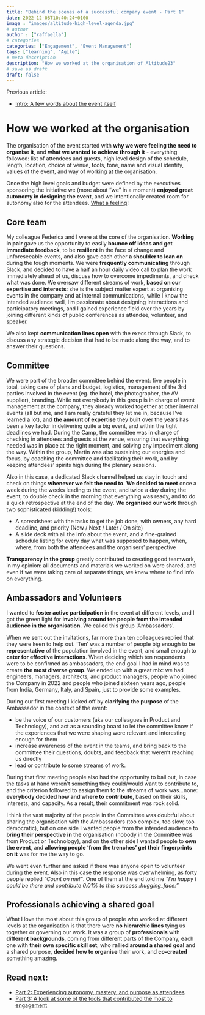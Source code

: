 ```yaml
---
title: "Behind the scenes of a successful company event - Part 1"
date: 2022-12-08T10:40:24+0100
image : "images/altitude-high-level-agenda.jpg"
# author
author : ["raffaella"]
# categories
categories: ["Engagement", "Event Management"]
tags: ["learning", "Agile"]
# meta description
description: "How we worked at the organisation of Altitude23"
# save as draft
draft: false
---
```

Previous article: 
- [Intro: A few words about the event itself](https://raffaellarossini.com/blog/20221207_altitude-behind-the-scenes/)

# How we worked at the organisation

The organisation of the event started with **why we were feeling the need to organise it**, and **what we wanted to achieve through it** - everything followed: list of attendees and guests, high level design of the schedule, length, location, choice of venue, tools, tone, name and visual identity, values of the event, and way of working at the organisation.

Once the high level goals and budget were defined by the executives sponsoring the initiative we (more about “we” in a moment) **enjoyed great autonomy in designing the event**, and we intentionally created room for autonomy also for the attendees. [What a feeling](https://www.youtube.com/watch?v=ILWSp0m9G2U)!

## Core team
My colleague Federica and I were at the core of the organisation. **Working in pair** gave us the opportunity to easily **bounce off ideas and get immediate feedback**, to be **resilient** in the face of change and unforeseeable events, and also gave each other **a shoulder to lean on** during the tough moments. 
We were **frequently communicating** through Slack, and decided to have a half an hour daily video call to plan the work immediately ahead of us, discuss how to overcome impediments, and check what was done. 
We oversaw different streams of work, **based on our expertise and interests**: she is the subject matter expert at organising events in the company and at internal communications, while I know the intended audience well, I’m passionate about designing interactions and participatory meetings, and I gained experience field over the years by joining different kinds of public conferences as attendee, volunteer, and speaker.

We also kept **communication lines open** with the execs through Slack, to discuss any strategic decision that had to be made along the way, and to answer their questions.

## Committee
We were part of the broader committee behind the event: five people in total, taking care of plans and budget, logistics, management of the 3rd parties involved in the event (eg. the hotel, the photographer, the AV supplier), branding. While not everybody in this group is in charge of event management at the company, they already worked together at other internal events (all but me, and I am really grateful they let me in, because I’ve learned a lot), and **the amount of expertise** they built over the years has been a key factor in delivering quite a big event, and within the tight deadlines we had. 
During the Camp, the committee was in charge of checking in attendees and guests at the venue, ensuring that everything needed was in place at the right moment, and solving any impediment along the way. 
Within the group, Martin was also sustaining our energies and focus, by coaching the committee and facilitating their work, and by keeping attendees’ spirits high during the plenary sessions.

Also in this case, a dedicated Slack channel helped us stay in touch and check on things **whenever we felt the need to**. 
**We decided to meet** once a week during the weeks leading to the event, and twice a day during the event, to double check in the morning that everything was ready, and to do a quick retrospective at the end of the day. 
**We organised our work** through two sophisticated (kidding!) tools:

- A spreadsheet with the tasks to get the job done, with owners, any hard deadline, and priority (Now / Next / Later / On site)
- A slide deck with all the info about the event, and a fine-grained schedule listing for every day what was supposed to happen, when, where, from both the attendees and the organisers’ perspective

**Transparency in the group** greatly contributed to creating good teamwork, in my opinion: all documents and materials we worked on were shared, and even if we were taking care of separate things, we knew where to find info on everything. 

## Ambassadors and Volunteers
I wanted to **foster active participation** in the event at different levels, and I got the green light for **involving around ten people from the intended audience in the organisation**. We called this group 'Ambassadors'.

When we sent out the invitations, far more than ten colleagues replied that they were keen to help out. ‘Ten’ was a number of people big enough to be **representative** of the population involved in the event, and small enough to **cater for effective interactions**. 
When deciding which ten respondents were to be confirmed as ambassadors, the end goal I had in mind was to create **the most diverse group**. We ended up with a great mix: we had engineers, managers, architects, and product managers, people who joined the Company in 2022 and people who joined sixteen years ago, people from India, Germany, Italy, and Spain, just to provide some examples.

During our first meeting I kicked off by **clarifying the purpose** of the Ambassador in the context of the event: 

- be the voice of our customers (aka our colleagues in Product and Technology), and act as a sounding board to let the committee know if the experiences that we were shaping were relevant and interesting enough for them
- increase awareness of the event in the teams, and bring back to the committee their questions, doubts, and feedback that weren’t reaching us directly
- lead or contribute to some streams of work.  

During that first meeting people also had the opportunity to bail out, in case the tasks at hand weren't something they could/would want to contribute to, and the criterion followed to assign them to the streams of work was…none: **everybody decided how and where to contribute**, based on their skills, interests, and capacity. As a result, their commitment was rock solid.

I think the vast majority of the people in the Committee was doubtful about sharing the organisation with the Ambassadors (too complex, too slow, too democratic), but on one side I wanted people from the intended audience to **bring their perspective in** the organisation (nobody in the Committee was from Product or Technology), and on the other side I wanted people to **own the event**, and **allowing people ‘from the trenches’ get their fingerprints on it** was for me the way to go.

We went even further and asked if there was anyone open to volunteer during the event. Also in this case the response was overwhelming, as forty people replied *“Count on me!”*.
One of them at the end told me *“I'm happy I could be there and contribute 0.01% to this success :hugging_face:”*

## Professionals achieving a shared goal
What I love the most about this group of people who worked at different levels at the organisation is that there were **no hierarchic lines** tying us together or governing our work. It was a group of **professionals** with **different backgrounds**, coming from different parts of the Company, each one with **their own specific skill set**, who **rallied around a shared goal** and a shared purpose, **decided how to organise** their work, and **co-created** something amazing.

## Read next:

- [Part 2: Experiencing autonomy, mastery, and purpose as attendees](https://raffaellarossini.com/blog/20221207_altitude-attendees/)
- [Part 3: A look at some of the tools that contributed the most to engagement](https://raffaellarossini.com/blog/20221207_altitude-tools/)